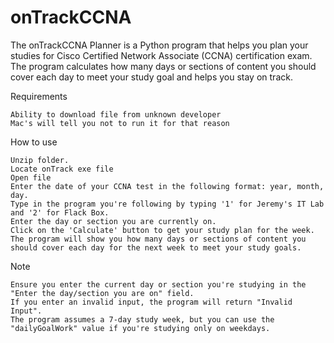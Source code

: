 # onTrackCCNA

The onTrackCCNA Planner is a Python program that helps you plan your studies for Cisco Certified Network Associate (CCNA) certification exam. The program calculates how many days or sections of content you should cover each day to meet your study goal and helps you stay on track.

Requirements
    
    Ability to download file from unknown developer
    Mac's will tell you not to run it for that reason 

How to use

    Unzip folder.
    Locate onTrack exe file
    Open file
    Enter the date of your CCNA test in the following format: year, month, day.
    Type in the program you're following by typing '1' for Jeremy's IT Lab and '2' for Flack Box.
    Enter the day or section you are currently on.
    Click on the 'Calculate' button to get your study plan for the week.
    The program will show you how many days or sections of content you should cover each day for the next week to meet your study goals.

Note

    Ensure you enter the current day or section you're studying in the "Enter the day/section you are on" field.
    If you enter an invalid input, the program will return "Invalid Input".
    The program assumes a 7-day study week, but you can use the "dailyGoalWork" value if you're studying only on weekdays.
